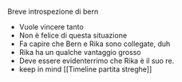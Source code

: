 Breve introspezione di bern
- Vuole vincere tanto
- Non è felice di questa situazione
- Fa capire che Bern e Rika sono collegate, duh
- Rika ha un qualche vantaggio grosso
- Deve essere evidenterrimo che Rika è il suo re.
- keep in mind [[Timeline partita streghe]]


